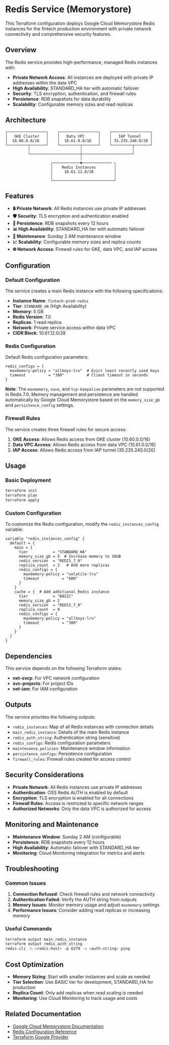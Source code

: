 # Redis Service (Memorystore)

This Terraform configuration deploys Google Cloud Memorystore Redis instances for the fintech production environment with private network connectivity and comprehensive security features.

## Overview

The Redis service provides high-performance, managed Redis instances with:

- **Private Network Access**: All instances are deployed with private IP addresses within the data VPC
- **High Availability**: STANDARD_HA tier with automatic failover
- **Security**: TLS encryption, authentication, and firewall rules
- **Persistence**: RDB snapshots for data durability
- **Scalability**: Configurable memory sizes and read replicas

## Architecture

```
┌─────────────────┐    ┌─────────────────┐    ┌─────────────────┐
│   GKE Cluster   │    │   Data VPC      │    │   IAP Tunnel    │
│  10.60.0.0/16   │    │  10.61.0.0/16   │    │ 35.235.240.0/20 │
└─────────┬───────┘    └─────────┬───────┘    └─────────┬───────┘
          │                      │                      │
          └──────────────────────┼──────────────────────┘
                                 │
                    ┌────────────▼───────────── ┐
                    │    Redis Instances        │
                    │     10.61.12.0/28         │
                    │                           │
                    └───────────────────────────┘
```

## Features

- **🔒 Private Network**: All Redis instances use private IP addresses
- **🛡️ Security**: TLS encryption and authentication enabled
- **💾 Persistence**: RDB snapshots every 12 hours
- **📊 High Availability**: STANDARD_HA tier with automatic failover
- **🔧 Maintenance**: Sunday 2 AM maintenance window
- **📈 Scalability**: Configurable memory sizes and replica counts
- **🌐 Network Access**: Firewall rules for GKE, data VPC, and IAP access

## Configuration

### Default Configuration

The service creates a main Redis instance with the following specifications:

- **Instance Name**: `fintech-prod-redis`
- **Tier**: `STANDARD_HA` (High Availability)
- **Memory**: 5 GB
- **Redis Version**: 7.0
- **Replicas**: 1 read replica
- **Network**: Private service access within data VPC
- **CIDR Block**: 10.61.12.0/28

### Redis Configuration

Default Redis configuration parameters:

```hcl
redis_configs = {
  maxmemory-policy = "allkeys-lru"  # Evict least recently used keys
  timeout          = "300"          # Client timeout in seconds
}
```

**Note**: The `maxmemory`, `save`, and `tcp-keepalive` parameters are not supported in Redis 7.0. Memory management and persistence are handled automatically by Google Cloud Memorystore based on the `memory_size_gb` and `persistence_config` settings.

### Firewall Rules

The service creates three firewall rules for secure access:

1. **GKE Access**: Allows Redis access from GKE cluster (10.60.0.0/16)
2. **Data VPC Access**: Allows Redis access from data VPC (10.61.0.0/16)
3. **IAP Access**: Allows Redis access from IAP tunnel (35.235.240.0/20)

## Usage

### Basic Deployment

```bash
terraform init
terraform plan
terraform apply
```

### Custom Configuration

To customize the Redis configuration, modify the `redis_instances_config` variable:

```hcl
variable "redis_instances_config" {
  default = {
    main = {
      tier           = "STANDARD_HA"
      memory_size_gb = 5  # Increase memory to 10GB
      redis_version  = "REDIS_7_0"
      replica_count  = 2   # Add more replicas
      redis_configs = {
        maxmemory-policy = "volatile-lru"
        timeout          = "600"
      }
    }
    cache = {  # Add additional Redis instance
      tier           = "BASIC"
      memory_size_gb = 2
      redis_version  = "REDIS_7_0"
      replica_count  = 0
      redis_configs = {
        maxmemory-policy = "allkeys-lru"
        timeout          = "300"
      }
    }
  }
}
```

## Dependencies

This service depends on the following Terraform states:

- **net-svcp**: For VPC network configuration
- **svc-projects**: For project IDs
- **net-iam**: For IAM configuration

## Outputs

The service provides the following outputs:

- `redis_instances`: Map of all Redis instances with connection details
- `main_redis_instance`: Details of the main Redis instance
- `redis_auth_string`: Authentication string (sensitive)
- `redis_configs`: Redis configuration parameters
- `maintenance_policies`: Maintenance window information
- `persistence_configs`: Persistence configuration
- `firewall_rules`: Firewall rules created for access control

## Security Considerations

- **Private Network**: All Redis instances use private IP addresses
- **Authentication**: OSS Redis AUTH is enabled by default
- **Encryption**: TLS encryption is enabled for all connections
- **Firewall Rules**: Access is restricted to specific network ranges
- **Authorized Networks**: Only the data VPC is authorized for access

## Monitoring and Maintenance

- **Maintenance Window**: Sunday 2 AM (configurable)
- **Persistence**: RDB snapshots every 12 hours
- **High Availability**: Automatic failover with STANDARD_HA tier
- **Monitoring**: Cloud Monitoring integration for metrics and alerts

## Troubleshooting

### Common Issues

1. **Connection Refused**: Check firewall rules and network connectivity
2. **Authentication Failed**: Verify the AUTH string from outputs
3. **Memory Issues**: Monitor memory usage and adjust `maxmemory` settings
4. **Performance Issues**: Consider adding read replicas or increasing memory

### Useful Commands

```bash
terraform output main_redis_instance
terraform output redis_auth_string
redis-cli -h <redis-host> -p 6379 -a <auth-string> ping
```

## Cost Optimization

- **Memory Sizing**: Start with smaller instances and scale as needed
- **Tier Selection**: Use BASIC tier for development, STANDARD_HA for production
- **Replica Count**: Only add replicas when read scaling is needed
- **Monitoring**: Use Cloud Monitoring to track usage and costs

## Related Documentation

- [Google Cloud Memorystore Documentation](https://cloud.google.com/memorystore/docs/redis)
- [Redis Configuration Reference](https://redis.io/topics/config)
- [Terraform Google Provider](https://registry.terraform.io/providers/hashicorp/google/latest/docs) 